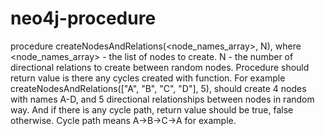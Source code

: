 # neo4j-procedure
procedure createNodesAndRelations(<node_names_array>, N), where
<node_names_array> - the list of nodes to create.
N - the number of directional relations to create between random nodes.
Procedure should return value is there any cycles created with function.
For example
createNodesAndRelations(["A", "B", "C", "D"], 5), should create 4 nodes with names A-D, and 5 directional
relationships between nodes in random way. And if there is any cycle path, return value should be true,
false otherwise. Cycle path means A->B->C->A for example.
